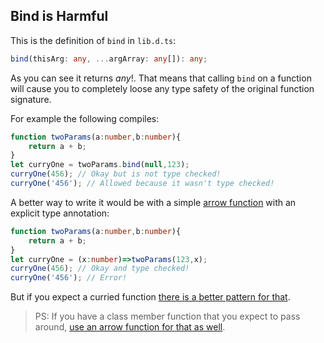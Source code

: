 ## Bind is Harmful

This is the definition of `bind` in `lib.d.ts`:

```ts
bind(thisArg: any, ...argArray: any[]): any;
```

As you can see it returns *any*!. That means that calling `bind` on a function will cause you to completely loose any type safety of the original function signature.

For example the following compiles:

```ts
function twoParams(a:number,b:number){
    return a + b;
}
let curryOne = twoParams.bind(null,123);
curryOne(456); // Okay but is not type checked!
curryOne('456'); // Allowed because it wasn't type checked!
```

A better way to write it would be with a simple [arrow function](../arrow-functions.md) with an explicit type annotation:
```ts
function twoParams(a:number,b:number){
    return a + b;
}
let curryOne = (x:number)=>twoParams(123,x);
curryOne(456); // Okay and type checked!
curryOne('456'); // Error!
```

But if you expect a curried function [there is a better pattern for that](./currying.md).

> PS: If you have a class member function that you expect to pass around, [use an arrow function for that as well](../arrow-functions.md).
